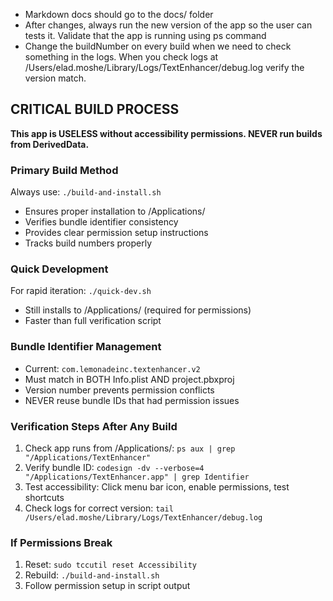 - Markdown docs should go to the docs/ folder
- After changes, always run the new version of the app so the user can tests it. Validate that the app is running using ps command
- Change the buildNumber on every build when we need to check something in the logs. When you check logs at /Users/elad.moshe/Library/Logs/TextEnhancer/debug.log verify the version match.

## CRITICAL BUILD PROCESS

**This app is USELESS without accessibility permissions. NEVER run builds from DerivedData.**

### Primary Build Method
Always use: `./build-and-install.sh`
- Ensures proper installation to /Applications/
- Verifies bundle identifier consistency  
- Provides clear permission setup instructions
- Tracks build numbers properly

### Quick Development
For rapid iteration: `./quick-dev.sh`
- Still installs to /Applications/ (required for permissions)
- Faster than full verification script

### Bundle Identifier Management
- Current: `com.lemonadeinc.textenhancer.v2`
- Must match in BOTH Info.plist AND project.pbxproj
- Version number prevents permission conflicts
- NEVER reuse bundle IDs that had permission issues

### Verification Steps After Any Build
1. Check app runs from /Applications/: `ps aux | grep "/Applications/TextEnhancer"`
2. Verify bundle ID: `codesign -dv --verbose=4 "/Applications/TextEnhancer.app" | grep Identifier`
3. Test accessibility: Click menu bar icon, enable permissions, test shortcuts
4. Check logs for correct version: `tail /Users/elad.moshe/Library/Logs/TextEnhancer/debug.log`

### If Permissions Break
1. Reset: `sudo tccutil reset Accessibility`
2. Rebuild: `./build-and-install.sh`
3. Follow permission setup in script output